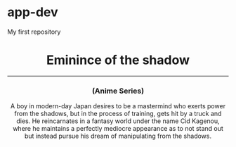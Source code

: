 # app-dev
My first repository
<html>
  <head>
    <title>My Favorite Series</title>
  </head>
  
  <body>
    <center>
      <h1>Eminince of the shadow</h1>
      <hr>
      <h3>(Anime Series)</h3>
      <p>A boy in modern-day Japan desires to be a mastermind who exerts power from the shadows, but in the process of training, gets hit by a truck and dies. He reincarnates in a fantasy world under the name Cid Kagenou, where he maintains a perfectly mediocre appearance as to not stand out but instead pursue his dream of manipulating from the shadows.</p>
    </center>
  </body>
</html>
